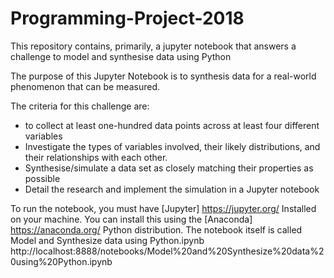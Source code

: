 # Programming-Project-2018

This repository contains, primarily, a jupyter notebook that answers a challenge to model and synthesise data using Python

The purpose of this Jupyter Notebook is to synthesis data for a real-world phenomenon that can be measured.

The criteria for this challenge are:

- to collect at least one-hundred data points across at least four different variables
- Investigate the types of variables involved, their likely distributions, and their relationships with each other.
- Synthesise/simulate a data set as closely matching their properties as possible
- Detail the research and implement the simulation in a Jupyter notebook 


To run the notebook, you must have [Jupyter] https://jupyter.org/ Installed on your machine. You can install this using the [Anaconda] https://anaconda.org/ Python distribution. The notebook itself is called Model and Synthesize data using Python.ipynb http://localhost:8888/notebooks/Model%20and%20Synthesize%20data%20using%20Python.ipynb


